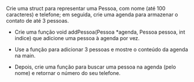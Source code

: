 Crie uma struct para representar uma Pessoa, com nome (até 100 caracteres) e telefone; em seguida, crie uma agenda para armazenar o contato de até 3 pessoas.

- Crie uma função void addPessoa(Pessoa *agenda, Pessoa pessoa, int indice) que adicione uma pessoa à agenda por vez.

- Use a função para adicionar 3 pessoas e mostre o conteúdo da agenda na main.

- Depois, crie uma função para buscar uma pessoa na agenda (pelo nome) e retornar o número do seu telefone.